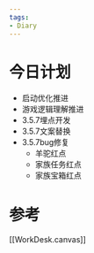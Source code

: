 ```yaml
---
tags:
- Diary
---
```

# 今日计划
- 启动优化推进
- 游戏逻辑理解推进
- 3.5.7埋点开发
- 3.5.7文案替换
- 3.5.7bug修复
	- 羊驼红点
	- 家族任务红点
	- 家族宝箱红点

# 参考
[[WorkDesk.canvas]]

